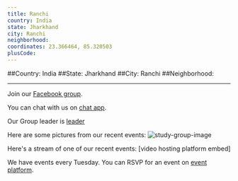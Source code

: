 ```yaml
---
title: Ranchi
country: India
state: Jharkhand
city: Ranchi
neighborhood: 
coordinates: 23.366464, 85.320503
plusCode:
---
```


##Country: India
##State: Jharkhand
##City: Ranchi
##Neighborhood: 
*****
Join our [Facebook group](https://www.facebook.com/groups/free.code.camp.ranchi).

You can chat with us on [chat app]().

Our Group leader is [leader]()

Here are some pictures from our recent events:
![study-group-image]()

Here's a stream of one of our recent events:
[video hosting platform embed]

We have events every Tuesday. You can RSVP for an event on [event platform]().
